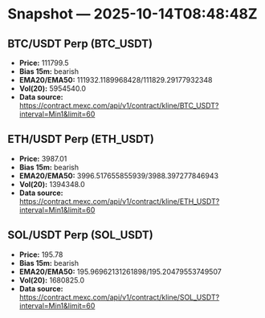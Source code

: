 # Snapshot — 2025-10-14T08:48:48Z

## BTC/USDT Perp (BTC_USDT)
- **Price:** 111799.5
- **Bias 15m:** bearish
- **EMA20/EMA50:** 111932.1189968428/111829.29177932348
- **Vol(20):** 5954540.0
- **Data source:** https://contract.mexc.com/api/v1/contract/kline/BTC_USDT?interval=Min1&limit=60

## ETH/USDT Perp (ETH_USDT)
- **Price:** 3987.01
- **Bias 15m:** bearish
- **EMA20/EMA50:** 3996.517655855939/3988.397277846943
- **Vol(20):** 1394348.0
- **Data source:** https://contract.mexc.com/api/v1/contract/kline/ETH_USDT?interval=Min1&limit=60

## SOL/USDT Perp (SOL_USDT)
- **Price:** 195.78
- **Bias 15m:** bearish
- **EMA20/EMA50:** 195.96962131261898/195.20479553749507
- **Vol(20):** 1680825.0
- **Data source:** https://contract.mexc.com/api/v1/contract/kline/SOL_USDT?interval=Min1&limit=60
